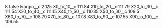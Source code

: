 <?xml version="1.0" encoding="UTF-8"?>
<CustomMetadata xmlns="http://soap.sforce.com/2006/04/metadata" xmlns:xsi="http://www.w3.org/2001/XMLSchema-instance" xmlns:xsd="http://www.w3.org/2001/XMLSchema">
    <label>8</label>
    <protected>false</protected>
    <values>
        <field>Margin__c</field>
        <value xsi:type="xsd:double">2.125</value>
    </values>
    <values>
        <field>X0_to_10__c</field>
        <value xsi:type="xsd:double">111.84</value>
    </values>
    <values>
        <field>X10_to_20__c</field>
        <value xsi:type="xsd:double">111.79</value>
    </values>
    <values>
        <field>X20_to_30__c</field>
        <value xsi:type="xsd:double">111.54</value>
    </values>
    <values>
        <field>X30_to_40__c</field>
        <value xsi:type="xsd:double">111.15</value>
    </values>
    <values>
        <field>X40_to_50__c</field>
        <value xsi:type="xsd:double">110.35</value>
    </values>
    <values>
        <field>X50_to_60__c</field>
        <value xsi:type="xsd:double">109.5</value>
    </values>
    <values>
        <field>X60_to_70__c</field>
        <value xsi:type="xsd:double">108.79</value>
    </values>
    <values>
        <field>X70_to_80__c</field>
        <value xsi:type="xsd:double">107.8</value>
    </values>
    <values>
        <field>X80_to_90__c</field>
        <value xsi:type="xsd:double">107.55</value>
    </values>
    <values>
        <field>X90_to_100__c</field>
        <value xsi:type="xsd:double">106.55</value>
    </values>
</CustomMetadata>
